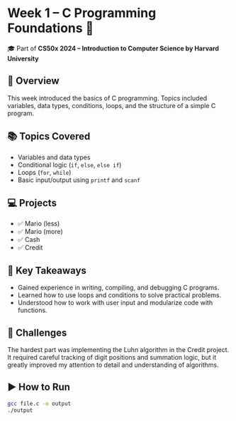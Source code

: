 # Week 1 – C Programming Foundations 🧠

🎓 Part of **CS50x 2024 – Introduction to Computer Science by Harvard University**

## 📘 Overview
This week introduced the basics of C programming. Topics included variables, data types, conditions, loops, and the structure of a simple C program.

## 📚 Topics Covered
- Variables and data types
- Conditional logic (`if`, `else`, `else if`)
- Loops (`for`, `while`)
- Basic input/output using `printf` and `scanf`

## 💻 Projects
- ✅ Mario (less)
- ✅ Mario (more)
- ✅ Cash
- ✅ Credit

## 🚀 Key Takeaways
- Gained experience in writing, compiling, and debugging C programs.
- Learned how to use loops and conditions to solve practical problems.
- Understood how to work with user input and modularize code with functions.

## 🧠 Challenges
The hardest part was implementing the Luhn algorithm in the Credit project. It required careful tracking of digit positions and summation logic, but it greatly improved my attention to detail and understanding of algorithms.

## ▶️ How to Run
```bash
gcc file.c -o output
./output
